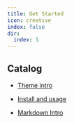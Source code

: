 ```yaml
---
title: Get Started
icon: creative
index: false
dir:
  index: 1
---
```


## Catalog

- [Theme intro](intro.md)

- [Install and usage](install.md)

- [Markdown Intro](markdown.md)
